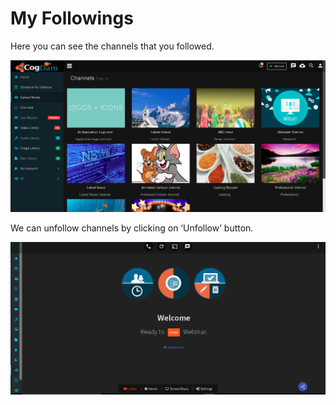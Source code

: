 # My Followings

Here you can see the channels that you followed.

![](../.gitbook/assets/image%20%2842%29.png)

We can unfollow channels by clicking on ‘Unfollow’ button.

![](../.gitbook/assets/image%20%28194%29.png)



